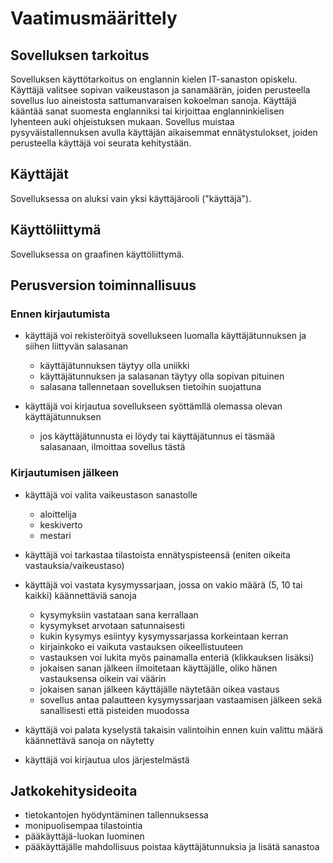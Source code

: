 # Vaatimusmäärittely

## Sovelluksen tarkoitus

Sovelluksen käyttötarkoitus on englannin kielen IT-sanaston opiskelu. Käyttäjä valitsee sopivan vaikeustason ja sanamäärän, joiden perusteella sovellus luo aineistosta sattumanvaraisen kokoelman sanoja. Käyttäjä kääntää sanat suomesta englanniksi tai kirjoittaa englanninkielisen lyhenteen auki ohjeistuksen mukaan. Sovellus muistaa pysyväistallennuksen avulla käyttäjän aikaisemmat ennätystulokset, joiden perusteella käyttäjä voi seurata kehitystään.

## Käyttäjät

Sovelluksessa on aluksi vain yksi käyttäjärooli ("käyttäjä").

## Käyttöliittymä

Sovelluksessa on graafinen käyttöliittymä.

## Perusversion toiminnallisuus

### Ennen kirjautumista

- käyttäjä voi rekisteröityä sovellukseen luomalla käyttäjätunnuksen ja siihen liittyvän salasanan
  - käyttäjätunnuksen täytyy olla uniikki
  - käyttäjätunnuksen ja salasanan täytyy olla sopivan pituinen
  - salasana tallennetaan sovelluksen tietoihin suojattuna

- käyttäjä voi kirjautua sovellukseen syöttämllä olemassa olevan käyttäjätunnuksen
  - jos käyttäjätunnusta ei löydy tai käyttäjätunnus ei täsmää salasanaan, ilmoittaa sovellus tästä

### Kirjautumisen jälkeen

- käyttäjä voi valita vaikeustason sanastolle
  - aloittelija
  - keskiverto
  - mestari
 
- käyttäjä voi tarkastaa tilastoista ennätyspisteensä (eniten oikeita vastauksia/vaikeustaso)

- käyttäjä voi vastata kysymyssarjaan, jossa on vakio määrä (5, 10 tai kaikki) käännettäviä sanoja
  - kysymyksiin vastataan sana kerrallaan
  - kysymykset arvotaan satunnaisesti
  - kukin kysymys esiintyy kysymyssarjassa korkeintaan kerran
  - kirjainkoko ei vaikuta vastauksen oikeellistuuteen
  - vastauksen voi lukita myös painamalla enteriä (klikkauksen lisäksi)
  - jokaisen sanan jälkeen ilmoitetaan käyttäjälle, oliko hänen vastauksensa oikein vai väärin
  - jokaisen sanan jälkeen käyttäjälle näytetään oikea vastaus
  - sovellus antaa palautteen kysymyssarjaan vastaamisen jälkeen sekä sanallisesti että pisteiden muodossa

- käyttäjä voi palata kyselystä takaisin valintoihin ennen kuin valittu määrä käännettävä sanoja on näytetty
- käyttäjä voi kirjautua ulos järjestelmästä

## Jatkokehitysideoita

- tietokantojen hyödyntäminen tallennuksessa
- monipuolisempaa tilastointia
- pääkäyttäjä-luokan luominen
- pääkäyttäjälle mahdollisuus poistaa käyttäjätunnuksia ja lisätä sanastoa
